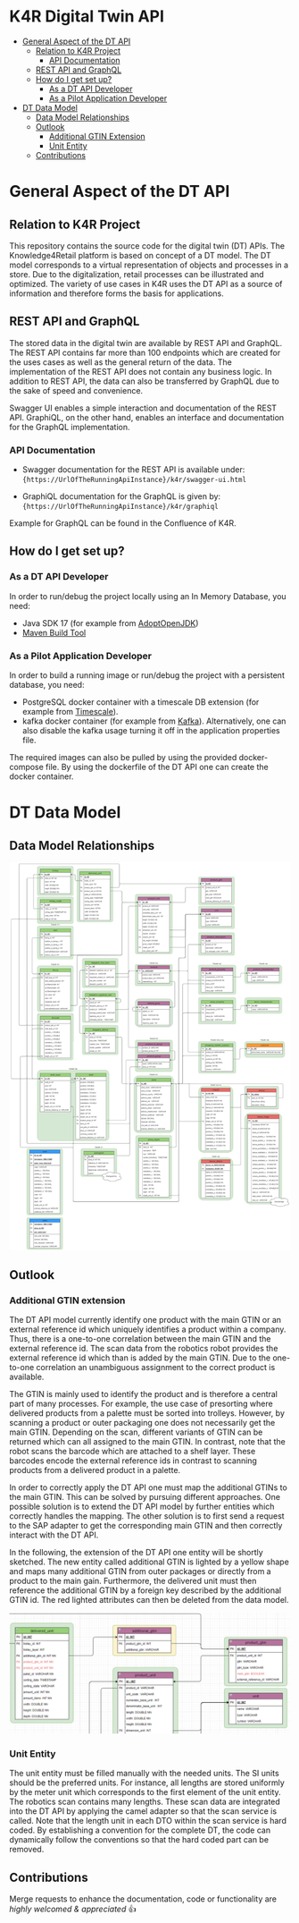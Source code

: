 # K4R Digital Twin API

- [General Aspect of the DT API](#general-aspect-of-the-dt-api)
  - [Relation to K4R Project](#relation-to-k4r-project)
    - [API Documentation](#api-documentation)
  - [REST API and GraphQL](#relation-to-k4r-project)
  - [How do I get set up?](#how-do-i-get-set-up)
    - [As a DT API Developer](#as-a-dt-api-developer)
    - [As a Pilot Application Developer](#as-a-pilot-application-developer)
- [DT Data Model](#dt-data-model)
  - [Data Model Relationships](#data-model-relationships)
  - [Outlook](#outlook)
    - [Additional GTIN Extension](#additional-gtin-extension)
    - [Unit Entity](#unit-entity)
  - [Contributions](#contributions)

# General Aspect of the DT API

## Relation to K4R Project

This repository contains the source code for the digital twin (DT) APIs.
The Knowledge4Retail platform is based on concept of a DT model.
The DT model corresponds to a virtual representation of objects
and processes in a store. Due to the digitalization, retail processes
can be illustrated and optimized.
The variety of use cases in K4R uses the DT API as a
source of information and therefore forms the basis for applications.


## REST API and GraphQL

The stored data in the digital twin are available by REST API and GraphQL.
The REST API contains far more than 100 endpoints which are created
for the uses cases as well as the general return of the data.
The implementation of the REST API does not contain any business logic.
In addition to REST API, the data can also be transferred by GraphQL
due to the sake of speed and convenience.

Swagger UI enables a simple interaction and documentation of the REST API.
GraphiQL, on the other hand, enables an interface and documentation for
the GraphQL implementation.

### API Documentation

* Swagger documentation for the REST API is available under: \
  `{https://UrlOfTheRunningApiInstance}/k4r/swagger-ui.html`

* GraphiQL documentation for the GraphQL is given by: \
  `{https://UrlOfTheRunningApiInstance}/k4r/graphiql`

Example for GraphQL can be found in the Confluence of K4R.

## How do I get set up?

### As a DT API Developer

In order to run/debug the project locally using an In Memory Database, you need:

* Java SDK 17 (for example from [AdoptOpenJDK](https://adoptopenjdk.net/))
* [Maven Build Tool](https://maven.apache.org/)

### As a Pilot Application Developer

In order to build a running image or run/debug the project with a persistent database, you need:

* PostgreSQL docker container with a timescale DB extension (for example from [Timescale](https://hub.docker.com/r/timescale/timescaledb)).
* kafka docker container (for example from [Kafka](https://registry.hub.docker.com/r/wurstmeister/kafka)).
  Alternatively, one can also disable the kafka usage turning it off in the application properties file.

The required images can also be pulled by using the provided docker-compose file.
By using the dockerfile of the DT API one can create the docker container.

# DT Data Model

## Data Model Relationships

![DT Data Model](./k4r-platform/resources/dt_api_data_model.png)

## Outlook

### Additional GTIN extension

The DT API model currently identify one product with the main GTIN
or an external reference id which uniquely identifies a product
within a company. Thus, there is a one-to-one correlation between the
main GTIN and the external reference id. The scan data from the robotics
robot provides the external reference id which than is added by the
main GTIN. Due to the one-to-one correlation an unambiguous assignment
to the correct product is available.

The GTIN is mainly used to identify the product and is therefore a
central part of many processes. For example, the use case of presorting where
delivered products from a palette must be sorted into trolleys.
However, by scanning a product or outer packaging one does
not necessarily get the main GTIN. Depending on the scan, different
variants of GTIN can be returned which can all assigned to the main
GTIN. In contrast, note that the robot scans the barcode which are attached
to a shelf layer. These barcodes encode the external reference ids
in contrast to scanning products from a delivered product in a palette.

In order to correctly apply the DT API one must map the additional
GTINs to the main GTIN. This can be solved by pursuing different
approaches. One possible solution is to extend the DT API model
by further entities which correctly handles the mapping. The other
solution is to first send a request to the SAP adapter to
get the corresponding main GTIN and then correctly interact with the
DT API.

In the following, the extension of the DT API one entity will be
shortly sketched. The new entity called additional GTIN is lighted
by a yellow shape and maps many additional GTIN from outer packages
or directly from a product to the main gain. Furthermore, the delivered
unit must then reference the additional GTIN by a foreign key
described by the additional GTIN id. The red lighted
attributes can then be deleted from the data model.

![DT API Extension](./k4r-platform/resources/dt_api_extension.PNG)

### Unit Entity

The unit entity must be filled manually with the needed units.
The SI units should be the preferred units. For instance, all
lengths are stored uniformly by the meter unit which corresponds
to the first element of the unit entity. The robotics scan contains
many lengths. These scan data are integrated into the DT API by applying
the camel adapter so that the scan service is called. Note that the
length unit in each DTO within the scan service is hard coded.
By establishing a convention for the complete DT, the code can
dynamically follow the conventions so that the hard coded part can be removed.

## Contributions

Merge requests to enhance the documentation, code or functionality are _highly welcomed & appreciated_ :thumbsup:
